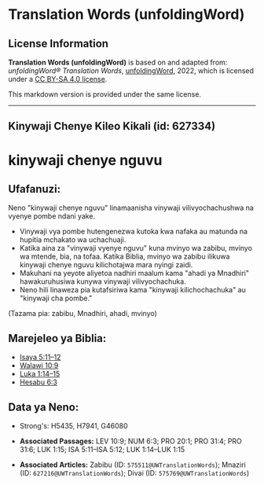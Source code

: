 # Translation Words (unfoldingWord)

## License Information

**Translation Words (unfoldingWord)** is based on and adapted from: _unfoldingWord® Translation Words_, [unfoldingWord](https://unfoldingword.org/utw), 2022, which is licensed under a [CC BY-SA 4.0 license](https://creativecommons.org/licenses/by-sa/4.0/legalcode.en).

This markdown version is provided under the same license.



--------------------------------

## Kinywaji Chenye Kileo Kikali (id: 627334)

kinywaji chenye nguvu
=====================

Ufafanuzi:
----------

Neno "kinywaji chenye nguvu" linamaanisha vinywaji vilivyochachushwa na vyenye pombe ndani yake.

* Vinywaji vya pombe hutengenezwa kutoka kwa nafaka au matunda na hupitia mchakato wa uchachuaji.
* Katika aina za "vinywaji vyenye nguvu" kuna mvinyo wa zabibu, mvinyo wa mtende, bia, na tofaa. Katika Biblia, mvinyo wa zabibu ilikuwa kinywaji chenye nguvu kilichotajwa mara nyingi zaidi.
* Makuhani na yeyote aliyetoa nadhiri maalum kama "ahadi ya Mnadhiri" hawakuruhusiwa kunywa vinywaji vilivyochachuka.
* Neno hili linaweza pia kutafsiriwa kama "kinywaji kilichochachuka" au "kinywaji cha pombe."

(Tazama pia: zabibu, Mnadhiri, ahadi, mvinyo)

Marejeleo ya Biblia:
--------------------

* [Isaya 5:11–12](https://ref.ly/Isa5:11-Isa5:12)
* [Walawi 10:9](https://ref.ly/Lev10:9)
* [Luka 1:14–15](https://ref.ly/Luke1:14-Luke1:15)
* [Hesabu 6:3](https://ref.ly/Num6:3)

Data ya Neno:
-------------

* Strong's: H5435, H7941, G46080

* **Associated Passages:** LEV 10:9; NUM 6:3; PRO 20:1; PRO 31:4; PRO 31:6; LUK 1:15; ISA 5:11–ISA 5:12; LUK 1:14–LUK 1:15
* **Associated Articles:** Zabibu (ID: `575511@UWTranslationWords`); Mnaziri (ID: `627216@UWTranslationWords`); Divai (ID: `575769@UWTranslationWords`)

